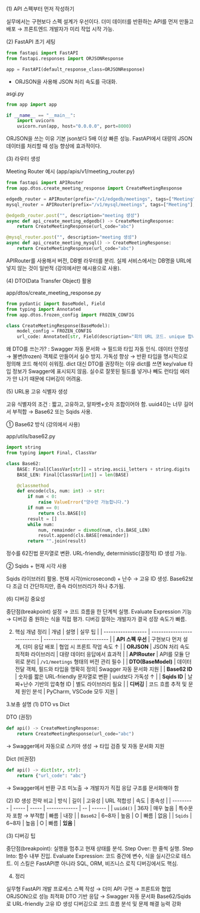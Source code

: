 (1) API 스펙부터 먼저 작성하기

실무에서는 구현보다 스펙 설계가 우선이다.
더미 데이터를 반환하는 API를 먼저 만들고 배포 → 프론트엔드 개발자가 미리 작업 시작 가능.

(2) FastAPI 초기 세팅 

```python
from fastapi import FastAPI
from fastapi.responses import ORJSONResponse

app = FastAPI(default_response_class=ORJSONResponse)
```
- ORJSON을 사용해 JSON 처리 속도를 극대화.

asgi.py
```python
from app import app

if __name__ == "__main__":
    import uvicorn
    uvicorn.run(app, host="0.0.0.0", port=8000)
```
ORJSON을 쓰는 이유
기본 json보다 5배 이상 빠른 성능.
FastAPI에서 대량의 JSON 데이터를 처리할 때 성능 향상에 효과적이다.

(3) 라우터 생성

Meeting Router 예시 (app/apis/v1/meeting_router.py)
```python
from fastapi import APIRouter
from app.dtos.create_meeting_response import CreateMeetingResponse

edgedb_router = APIRouter(prefix="/v1/edgedb/meetings", tags=["Meeting"], redirect_slashes=False)
mysql_router = APIRouter(prefix="/v1/mysql/meetings", tags=["Meeting"], redirect_slashes=False)

@edgedb_router.post("", description="meeting 생성")
async def api_create_meeting_edgedb() -> CreateMeetingResponse:
    return CreateMeetingResponse(url_code="abc")

@mysql_router.post("", description="meeting 생성")
async def api_create_meeting_mysql() -> CreateMeetingResponse:
    return CreateMeetingResponse(url_code="abc")
```
APIRouter를 사용해서 버전, DB별 라우터를 분리.
실제 서비스에서는 DB명을 URL에 넣지 않는 것이 일반적 (강의에서만 예시용으로 사용).

(4) DTO(Data Transfer Object) 활용

app/dtos/create_meeting_response.py
```python
from pydantic import BaseModel, Field
from typing import Annotated
from app.dtos.frozen_config import FROZEN_CONFIG

class CreateMeetingResponse(BaseModel):
    model_config = FROZEN_CONFIG
    url_code: Annotated[str, Field(description="회의 URL 코드. unique 합니다.")]
```

왜 DTO를 쓰는가? : Swagger 자동 문서화 → 필드와 타입 자동 인식.
데이터 안정성 → 불변(frozen) 객체로 만들어서 실수 방지.
가독성 향상 → 반환 타입을 명시적으로 정의해 코드 해석이 쉬워짐.
dict 대신 DTO를 권장하는 이유
dict를 쓰면 key/value 타입 정보가 Swagger에 표시되지 않음.
실수로 잘못된 필드를 넣거나 빼도 런타임 에러가 안 나기 때문에 디버깅이 어려움.

(5) URL용 고유 식별자 생성

고유 식별자의 조건 : 짧고, 고유하고, 알파벳+숫자 조합이어야 함.
uuid4()는 너무 길어서 부적합 → Base62 또는 Sqids 사용.

① Base62 방식 (강의에서 사용)

app/utils/base62.py
```python
import string
from typing import Final, ClassVar

class Base62:
    BASE: Final[ClassVar[str]] = string.ascii_letters + string.digits
    BASE_LEN: Final[ClassVar[int]] = len(BASE)

    @classmethod
    def encode(cls, num: int) -> str:
        if num < 0:
            raise ValueError("양수만 가능합니다.")
        if num == 0:
            return cls.BASE[0]
        result = []
        while num:
            num, remainder = divmod(num, cls.BASE_LEN)
            result.append(cls.BASE[remainder])
        return "".join(result)
```
정수를 62진법 문자열로 변환.
URL-friendly, deterministic(결정적) ID 생성 가능.

② Sqids + 현재 시각 사용

Sqids 라이브러리 활용.
현재 시각(microsecond) + 난수 → 고유 ID 생성.
Base62보다 조금 더 간단하지만, 종속 라이브러리가 하나 추가됨.

(6) 디버깅 중요성

중단점(breakpoint) 설정 → 코드 흐름을 한 단계씩 실행.
Evaluate Expression 기능 → 디버깅 중 원하는 식을 직접 평가.
디버깅 잘하는 개발자가 결국 성장 속도가 빠름.

2. 핵심 개념 정리
| 개념                | 설명                                | 실무 팁                        |
| ------------------ | ---------------------------         | --------------------------- |
| **API 스펙 우선**   | 구현보다 먼저 설계, 더미 응답 배포        | 협업 시 프론트 작업 속도 ↑            |
| **ORJSON**         | JSON 처리 속도 최적화 라이브러리         | 대량 데이터 응답에서 효과적             |
| **APIRouter**      | API를 모듈 단위로 분리                 | `/v1/meetings` 형태의 버전 관리 필수 |
| **DTO(BaseModel)** | 데이터 전달 객체, 필드와 타입을 명확히 정의| Swagger 자동 문서화 지원           |
| **Base62 ID**      | 숫자를 짧은 URL-friendly 문자열로 변환  | uuid보다 가독성 ↑                |
| **Sqids ID**       | 날짜+난수 기반의 압축형 ID              | 별도 라이브러리 필요                 |
| **디버깅**          | 코드 흐름 추적 및 문제 원인 분석         | PyCharm, VSCode 모두 지원       |

3.보충 설명
(1) DTO vs Dict

DTO (권장)

```python
def api() -> CreateMeetingResponse:
    return CreateMeetingResponse(url_code="abc")
```
→ Swagger에서 자동으로 스키마 생성
→ 타입 검증 및 자동 문서화 지원

Dict (비권장)

```python
def api() -> dict[str, str]:
    return {"url_code": "abc"}
```
→ Swagger에서 반환 구조 미노출
→ 개발자가 직접 응답 구조를 문서화해야 함

(2) ID 생성 전략 비교
| 방식        | 길이    | 고유성   | URL 적합성            | 속도 | 종속성   |
| --------- | -----  | -----     | -------------       | --  | ------  |
| `uuid4()` | 36자   | 매우 높음   | 특수문자 포함 → 부적합 | 빠름 | 내장     |
| `Base62`  | 6\~8자 | 높음       | O                   | 빠름 | 없음     |
| `Sqids`   | 6\~8자 | 높음       | O                   | 빠름 | **있음** |


(3) 디버깅 팁

중단점(breakpoint): 실행을 멈추고 현재 상태를 분석.
Step Over: 한 줄씩 실행.
Step Into: 함수 내부 진입.
Evaluate Expression: 코드 중간에 변수, 식을 실시간으로 테스트.
이 스킬은 FastAPI뿐 아니라 SQL, ORM, 비즈니스 로직 디버깅에서도 핵심.

4. 정리

실무형 FastAPI 개발 프로세스
스펙 작성 → 더미 API 구현 → 프론트와 협업
ORJSON으로 성능 최적화
DTO 기반 응답 → Swagger 자동 문서화
Base62/Sqids로 URL-friendly 고유 ID 생성
디버깅으로 코드 흐름 분석 및 문제 해결 능력 강화